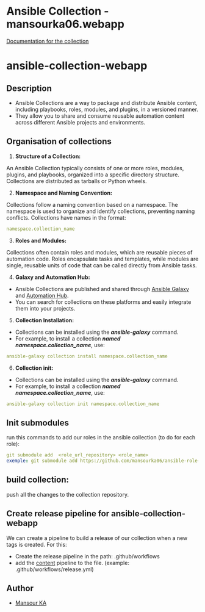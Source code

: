 # Ansible Collection - mansourka06.webapp

[Documentation for the collection](https://docs.ansible.com/collections.html)
# ansible-collection-webapp

## Description

- Ansible Collections are a way to package and distribute Ansible content, including playbooks, roles, modules, and plugins, in a versioned manner. 
- They allow you to share and consume reusable automation content across different Ansible projects and environments.


## Organisation of collections

1. **Structure of a Collection:**

An Ansible Collection typically consists of one or more roles, modules, plugins, and playbooks, organized into a specific directory structure. Collections are distributed as tarballs or Python wheels.

2. **Namespace and Naming Convention:**

Collections follow a naming convention based on a namespace. The namespace is used to organize and identify collections, preventing naming conflicts. Collections have names in the format: 

```yaml
namespace.collection_name
```

3. **Roles and Modules:**

Collections often contain roles and modules, which are reusable pieces of automation code. Roles encapsulate tasks and templates, while modules are single, reusable units of code that can be called directly from Ansible tasks.

4. **Galaxy and Automation Hub:**

- Ansible Collections are published and shared through [Ansible Galaxy](https://galaxy.ansible.com/) and [Automation Hub](https://cloud.redhat.com/ansible/automation-hub). 
- You can search for collections on these platforms and easily integrate them into your projects.

5. **Collection Installation:**

- Collections can be installed using the ***ansible-galaxy*** command. 
- For example, to install a collection ***named namespace.collection_name***, use:

```yaml
ansible-galaxy collection install namespace.collection_name
```

6. **Collection init:**

- Collections can be installed using the ***ansible-galaxy*** command. 
- For example, to install a collection ***named namespace.collection_name***, use:

```yaml
ansible-galaxy collection init namespace.collection_name
```

## Init submodules

run this commands to add our roles in the ansible collection (to do for each role):
```yaml
git submodule add  <role_url_repository> <role_name>
exemple: git submodule add https://github.com/mansourka06/ansible-role-nginx.git nginx

```

## build collection:
push all the changes to the collection repository.


## Create release pipeline for ansible-collection-webapp

We can create a pipeline to build a release of our collection when a new tags is created. For this: 
- Create the release pipeline in the path: .github/workflows
- add the [content](.github/workflows/release.yml) pipeline to the file. (example: .github/workflows/release.yml)


## Author
* [Mansour KA](http://mansourka.com)